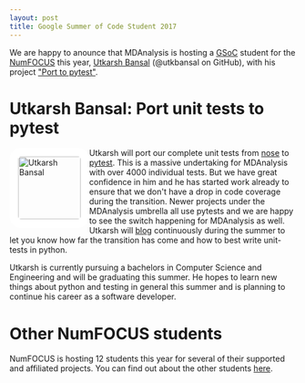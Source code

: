 ```yaml
---
layout: post
title: Google Summer of Code Student 2017
---
```


We are happy to anounce that MDAnalysis is hosting a [GSoC][gsoc] student for
the [NumFOCUS][numfocus] this year, [Utkarsh Bansal][utkarsh-blog] (@utkbansal
on GitHub), with his project ["Port to pytest"][utkarsh-gsoc].

# Utkarsh Bansal: Port unit tests to pytest

<img
src="https://avatars2.githubusercontent.com/u/8345336?v=3&s=460"
title="Utkarsh Bansal" alt="Utkarsh Bansal"
style="float: left; width: 110px; height: 110px; border-radius: 20px; border: 15px solid white" />

Utkarsh will port our complete unit tests
from [nose](http://nose.readthedocs.io/en/latest/testing.html)
to [pytest](https://docs.pytest.org/en/latest/). This is a massive undertaking
for MDAnalysis with over 4000 individual tests. But we have great confidence in
him and he has started work already to ensure that we don't have a drop in code
coverage during the transition. Newer projects under the MDAnalysis umbrella all
use pytests and we are happy to see the switch happening for MDAnalysis as well.
Utkarsh will [blog][utkarsh-blog] continuously during the summer to let you know
how far the transition has come and how to best write unit-tests in python.

Utkarsh is currently pursuing a bachelors in Computer Science and Engineering
and will be graduating this summer. He hopes to learn new things about python
and testing in general this summer and is planning to continue his career as a
software developer.

# Other NumFOCUS students

NumFOCUS is hosting 12 students this year for several of their supported and
affiliated projects. You can find out about the other
students
[here](https://github.com/numfocus/gsoc/blob/master/2017/accepted_student_blogs.md).

[gsoc]: https://summerofcode.withgoogle.com
[numfocus]: https://www.numfocus.org/
[utkarsh-gsoc]: https://summerofcode.withgoogle.com/projects/#5803653609816064
[utkarsh-blog]: http://utkarshbansal.me/
